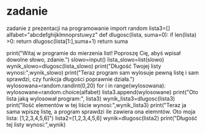 # zadanie
zadanie z prezentacji na programowanie
import random
lista3=[]
alfabet="abcdefghijklmnoprstuwyz"
def dlugosc(lista, suma=0):
    if len(lista) >0:
        return dlugosc(lista[1:],suma+1)
    return suma

print("Witaj w programie do mierzenia list! Poproszę Cię, abyś wpisał dowolne słowo, zdanie.")
slowo=input()
lista_slowo=list(slowo)
wynik_slowo=dlugosc(lista_slowo)
print("Długość Twojej listy wynosi:",wynik_slowo)
print("Teraz program sam wylosuje pewną listę i sam sprawdzi, czy funkcja długości poprawnie działa.")
wylosowana=random.randint(0,20)
for i in range(wylosowana):
    wylosowane=random.choice(alfabet)
    lista3.append(wylosowane)
print("Oto lista jaką wylosował program:", lista3)
wynik_lista3=dlugosc(lista3)
print("Ilość elementów w tej liście wynosi:",wynik_lista3)
print("Teraz ja sama wpiszę listę, a program sprawdzi ile zawiera ona elemntów. Oto moja lista: [1,2,3,4,5,6]")
lista2=[1,2,3,4,5,6]
wynik=dlugosc(lista2)
print("Długość tej listy wynosi:",wynik)
